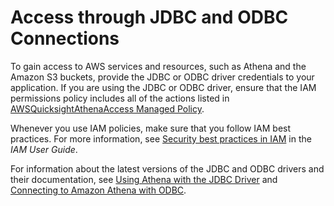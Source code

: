 # Access through JDBC and ODBC Connections<a name="policy-actions"></a>

To gain access to AWS services and resources, such as Athena and the Amazon S3 buckets, provide the JDBC or ODBC driver credentials to your application\. If you are using the JDBC or ODBC driver, ensure that the IAM permissions policy includes all of the actions listed in [AWSQuicksightAthenaAccess Managed Policy](awsquicksightathenaaccess-managed-policy.md)\.

Whenever you use IAM policies, make sure that you follow IAM best practices\. For more information, see [Security best practices in IAM](https://docs.aws.amazon.com/IAM/latest/UserGuide/best-practices.html) in the *IAM User Guide*\.

For information about the latest versions of the JDBC and ODBC drivers and their documentation, see [Using Athena with the JDBC Driver](connect-with-jdbc.md) and [Connecting to Amazon Athena with ODBC](connect-with-odbc.md)\.